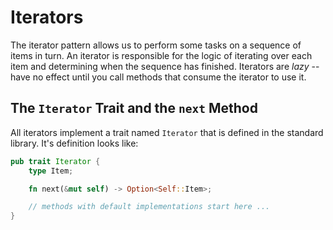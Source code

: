 # Iterators

The iterator pattern allows us to perform some tasks on a sequence of items in
turn. An iterator is responsible for the logic of iterating over each item and
determining when the sequence has finished. Iterators are *lazy* -- have no
effect until you call methods that consume the iterator to use it.

## The `Iterator` Trait and the `next` Method

All iterators implement a trait named `Iterator` that is defined in the standard
library. It's definition looks like:

```rust
pub trait Iterator {
    type Item;

    fn next(&mut self) -> Option<Self::Item>;

    // methods with default implementations start here ...
}
```